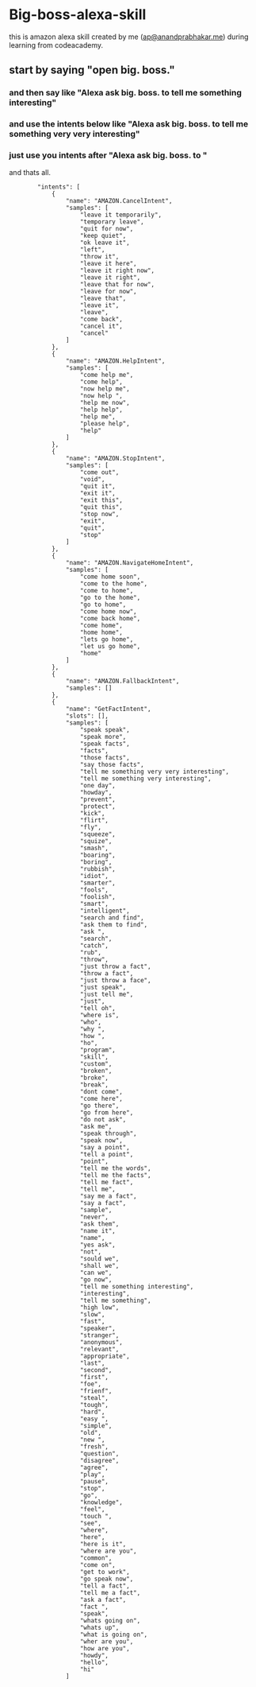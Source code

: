 # Big-boss-alexa-skill
this is amazon alexa skill created by me (ap@anandprabhakar.me) during learning from codeacademy.

## start by saying "open big. boss."

### and then say like "Alexa ask big. boss. to tell me something interesting"
### and use the intents below like "Alexa ask big. boss. to tell me something very very interesting"
### just use you intents after "Alexa ask big. boss. to <your desired intent from below list of intents>"
  and thats all.

            "intents": [
                {
                    "name": "AMAZON.CancelIntent",
                    "samples": [
                        "leave it temporarily",
                        "temporary leave",
                        "quit for now",
                        "keep quiet",
                        "ok leave it",
                        "left",
                        "throw it",
                        "leave it here",
                        "leave it right now",
                        "leave it right",
                        "leave that for now",
                        "leave for now",
                        "leave that",
                        "leave it",
                        "leave",
                        "come back",
                        "cancel it",
                        "cancel"
                    ]
                },
                {
                    "name": "AMAZON.HelpIntent",
                    "samples": [
                        "come help me",
                        "come help",
                        "now help me",
                        "now help ",
                        "help me now",
                        "help help",
                        "help me",
                        "please help",
                        "help"
                    ]
                },
                {
                    "name": "AMAZON.StopIntent",
                    "samples": [
                        "come out",
                        "void",
                        "quit it",
                        "exit it",
                        "exit this",
                        "quit this",
                        "stop now",
                        "exit",
                        "quit",
                        "stop"
                    ]
                },
                {
                    "name": "AMAZON.NavigateHomeIntent",
                    "samples": [
                        "come home soon",
                        "come to the home",
                        "come to home",
                        "go to the home",
                        "go to home",
                        "come home now",
                        "come back home",
                        "come home",
                        "home home",
                        "lets go home",
                        "let us go home",
                        "home"
                    ]
                },
                {
                    "name": "AMAZON.FallbackIntent",
                    "samples": []
                },
                {
                    "name": "GetFactIntent",
                    "slots": [],
                    "samples": [
                        "speak speak",
                        "speak more",
                        "speak facts",
                        "facts",
                        "those facts",
                        "say those facts",
                        "tell me something very very interesting",
                        "tell me something very interesting",
                        "one day",
                        "howday",
                        "prevent",
                        "protect",
                        "kick",
                        "flirt",
                        "fly",
                        "squeeze",
                        "squize",
                        "smash",
                        "boaring",
                        "boring",
                        "rubbish",
                        "idiot",
                        "smarter",
                        "fools",
                        "foolish",
                        "smart",
                        "intelligent",
                        "search and find",
                        "ask them to find",
                        "ask ",
                        "search",
                        "catch",
                        "rub",
                        "throw",
                        "just throw a fact",
                        "throw a fact",
                        "just throw a face",
                        "just speak",
                        "just tell me",
                        "just",
                        "tell oh",
                        "where is",
                        "who",
                        "why ",
                        "how ",
                        "ho",
                        "program",
                        "skill",
                        "custom",
                        "broken",
                        "broke",
                        "break",
                        "dont come",
                        "come here",
                        "go there",
                        "go from here",
                        "do not ask",
                        "ask me",
                        "speak through",
                        "speak now",
                        "say a point",
                        "tell a point",
                        "point",
                        "tell me the words",
                        "tell me the facts",
                        "tell me fact",
                        "tell me",
                        "say me a fact",
                        "say a fact",
                        "sample",
                        "never",
                        "ask them",
                        "name it",
                        "name",
                        "yes ask",
                        "not",
                        "sould we",
                        "shall we",
                        "can we",
                        "go now",
                        "tell me something interesting",
                        "interesting",
                        "tell me something",
                        "high low",
                        "slow",
                        "fast",
                        "speaker",
                        "stranger",
                        "anonymous",
                        "relevant",
                        "appropriate",
                        "last",
                        "second",
                        "first",
                        "foe",
                        "frienf",
                        "steal",
                        "tough",
                        "hard",
                        "easy ",
                        "simple",
                        "old",
                        "new ",
                        "fresh",
                        "question",
                        "disagree",
                        "agree",
                        "play",
                        "pause",
                        "stop",
                        "go",
                        "knowledge",
                        "feel",
                        "touch ",
                        "see",
                        "where",
                        "here",
                        "here is it",
                        "where are you",
                        "common",
                        "come on",
                        "get to work",
                        "go speak now",
                        "tell a fact",
                        "tell me a fact",
                        "ask a fact",
                        "fact ",
                        "speak",
                        "whats going on",
                        "whats up",
                        "what is going on",
                        "wher are you",
                        "how are you",
                        "howdy",
                        "hello",
                        "hi"
                    ]
             
